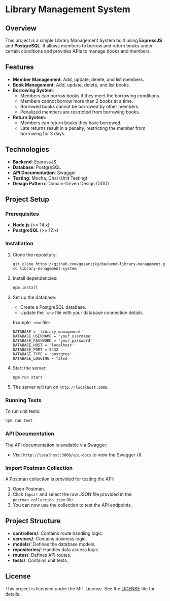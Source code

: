 # Library Management System

## Overview

This project is a simple Library Management System built using **ExpressJS** and **PostgreSQL**. It allows members to borrow and return books under certain conditions and provides APIs to manage books and members.

## Features

- **Member Management**: Add, update, delete, and list members.
- **Book Management**: Add, update, delete, and list books.
- **Borrowing System**:
  - Members can borrow books if they meet the borrowing conditions.
  - Members cannot borrow more than 2 books at a time.
  - Borrowed books cannot be borrowed by other members.
  - Penalized members are restricted from borrowing books.
- **Return System**:
  - Members can return books they have borrowed.
  - Late returns result in a penalty, restricting the member from borrowing for 3 days.

## Technologies

- **Backend**: ExpressJS
- **Database**: PostgreSQL
- **API Documentation**: Swagger
- **Testing**: Mocha, Chai (Unit Testing)
- **Design Pattern**: Domain-Driven Design (DDD)

## Project Setup

### Prerequisites

- **Node.js** (>= 14.x)
- **PostgreSQL** (>= 12.x)

### Installation

1. Clone the repository:

   ```bash
   git clone https://github.com/gesarizky/backend-library-management.git
   cd library-management-system
   ```

2. Install dependencies:

   ```bash
   npm install
   ```

3. Set up the database:

   - Create a PostgreSQL database.
   - Update the `.env` file with your database connection details.

   Example `.env` file:

   ```env
   DATABASE = 'library_management'
   DATABASE_USERNAME = 'your_username'
   DATABASE_PASSWORD = 'your_password'
   DATABASE_HOST = 'localhost'
   DATABASE_PORT = 5432
   DATABASE_TYPE = 'postgres'
   DATABASE_LOGGING = false
   ```

4. Start the server:

   ```bash
   npm run start
   ```

5. The server will run on `http://localhost:3000`.

### Running Tests

To run unit tests:

```bash
npm run test
```

### API Documentation

The API documentation is available via Swagger:

- Visit `http://localhost:3000/api-docs` to view the Swagger UI.

### Import Postman Collection

A Postman collection is provided for testing the API:

1. Open Postman.
2. Click `Import` and select the raw JSON file provided in the `postman_collection.json` file.
3. You can now use the collection to test the API endpoints.

## Project Structure

- **controllers/**: Contains route handling logic.
- **services/**: Contains business logic.
- **models/**: Defines the database models.
- **repositories/**: Handles data access logic.
- **routes/**: Defines API routes.
- **tests/**: Contains unit tests.

## License

This project is licensed under the MIT License. See the [LICENSE](LICENSE) file for details.
